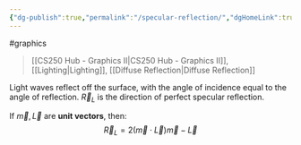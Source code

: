 ```yaml
---
{"dg-publish":true,"permalink":"/specular-reflection/","dgHomeLink":true,"dgPassFrontmatter":false,"dgShowLocalGraph":true}
---
```


#graphics 
> [[CS250 Hub - Graphics II|CS250 Hub - Graphics II]], [[Lighting|Lighting]], [[Diffuse Reflection|Diffuse Reflection]]

<style>
.container {font-family: sans-serif; text-align: center;}
.button-wrapper button {z-index: 1;height: 40px; width: 100px; margin: 10px;padding: 5px;}
.excalidraw .App-menu_top .buttonList { display: flex;}
.excalidraw-wrapper { height: 800px; margin: 50px; position: relative;}
:root[dir="ltr"] .excalidraw .layer-ui__wrapper .zen-mode-transition.App-menu_bottom--transition-left {transform: none;}
</style><script src="https://unpkg.com/react@17/umd/react.production.min.js"></script><script src="https://unpkg.com/react-dom@17/umd/react-dom.production.min.js"></script><script type="text/javascript" src="https://unpkg.com/@excalidraw/excalidraw@0.12.0/dist/excalidraw.production.min.js"></script><div id="Specular_Reflection_2023-02-21_1009.48.excalidraw.md1"></div><script>(function(){const InitialData={"type":"excalidraw","version":2,"source":"https://excalidraw.com","elements":[{"type":"line","version":297,"versionNonce":36583279,"isDeleted":false,"id":"JknbdMGlQZgtbzGXO95xA","fillStyle":"hachure","strokeWidth":1,"strokeStyle":"solid","roughness":1,"opacity":100,"angle":0,"x":-227.68624667840186,"y":-53.02429369986277,"strokeColor":"#000000","backgroundColor":"transparent","width":684.8000183105469,"height":126.4000015258789,"seed":1250744847,"groupIds":[],"strokeSharpness":"sharp","boundElements":[],"updated":1677002990127,"link":null,"locked":false,"startBinding":null,"endBinding":null,"lastCommittedPoint":null,"startArrowhead":null,"endArrowhead":null,"points":[[0,0],[544.8000106811523,2.3999862670898438],[420.7999954223633,126.4000015258789],[-140.00000762939453,126.4000015258789],[0,0]]},{"type":"ellipse","version":26,"versionNonce":101249711,"isDeleted":false,"id":"8nROfcFo53aMpPxzy-ybU","fillStyle":"hachure","strokeWidth":1,"strokeStyle":"solid","roughness":1,"opacity":100,"angle":0,"x":-38.59506272011458,"y":-4.809445072774963,"strokeColor":"#000000","backgroundColor":"#868e96","width":10.909090909090878,"height":10.909090909090878,"seed":349229665,"groupIds":[],"strokeSharpness":"sharp","boundElements":[{"id":"cgVuGdOuTbO2STc7gRJhU","type":"arrow"}],"updated":1677002990128,"link":null,"locked":false},{"type":"text","version":49,"versionNonce":1003316655,"isDeleted":false,"id":"VeuZpydW","fillStyle":"hachure","strokeWidth":1,"strokeStyle":"solid","roughness":1,"opacity":100,"angle":0,"x":-18.95872127835321,"y":-11.263973881368713,"strokeColor":"#000000","backgroundColor":"#868e96","width":15,"height":25,"seed":2066006063,"groupIds":[],"strokeSharpness":"sharp","boundElements":[{"id":"aSjqW8BN7l7yqU2n9d1cQ","type":"arrow"},{"id":"YqPnRqHExKDvvzhulbER-","type":"arrow"}],"updated":1677003033880,"link":null,"locked":false,"fontSize":20,"fontFamily":1,"text":"P","rawText":"P","baseline":18,"textAlign":"left","verticalAlign":"top","containerId":null,"originalText":"P"},{"type":"arrow","version":65,"versionNonce":811918415,"isDeleted":false,"id":"aSjqW8BN7l7yqU2n9d1cQ","fillStyle":"hachure","strokeWidth":1,"strokeStyle":"solid","roughness":1,"opacity":100,"angle":0,"x":-32.77685870733046,"y":1.008731196756571,"strokeColor":"#000000","backgroundColor":"#868e96","width":1.4210854715202004e-14,"height":185.45454545454544,"seed":1185537601,"groupIds":[],"strokeSharpness":"sharp","boundElements":[],"updated":1677002990128,"link":null,"locked":false,"startBinding":{"focus":-2.842418323863633,"gap":13.818137428977252,"elementId":"VeuZpydW"},"endBinding":{"focus":2.1060596812855095,"gap":13.272716175426112,"elementId":"MOFKJND-VQ6h4TaghgTH2"},"lastCommittedPoint":null,"startArrowhead":null,"endArrowhead":"arrow","points":[[0,0],[1.4210854715202004e-14,-185.45454545454544]]},{"type":"image","version":88,"versionNonce":1825883343,"isDeleted":false,"id":"MOFKJND-VQ6h4TaghgTH2","fillStyle":"hachure","strokeWidth":1,"strokeStyle":"solid","roughness":1,"opacity":100,"angle":0,"x":-19.504142531904336,"y":-197.94010469635407,"strokeColor":"#000000","backgroundColor":"transparent","width":24,"height":20,"seed":941285967,"groupIds":[],"strokeSharpness":"sharp","boundElements":[{"id":"aSjqW8BN7l7yqU2n9d1cQ","type":"arrow"}],"updated":1677002990128,"link":null,"locked":false,"status":"pending","fileId":"9a1ff50b1cf402e72fa62c896bf14697bdabaa96","scale":[1,1]},{"type":"arrow","version":359,"versionNonce":2138522927,"isDeleted":false,"id":"cgVuGdOuTbO2STc7gRJhU","fillStyle":"hachure","strokeWidth":2,"strokeStyle":"solid","roughness":1,"opacity":100,"angle":0,"x":-44.717099876902694,"y":0.771165641650498,"strokeColor":"#000000","backgroundColor":"#868e96","width":152.9016880801967,"height":152.90168808019666,"seed":1802754703,"groupIds":[],"strokeSharpness":"sharp","boundElements":[],"updated":1677003175420,"link":null,"locked":false,"startBinding":{"elementId":"8nROfcFo53aMpPxzy-ybU","focus":-1.5170873057217997,"gap":6.122723541499309},"endBinding":{"elementId":"17ssEjRI","focus":1.6015650441073417,"gap":12.086967364661461},"lastCommittedPoint":null,"startArrowhead":null,"endArrowhead":"arrow","points":[[0,0],[-152.9016880801967,-152.90168808019666]]},{"type":"ellipse","version":44,"versionNonce":1754444303,"isDeleted":false,"id":"FwgOmLGgs7TzCUFzy9bzp","fillStyle":"hachure","strokeWidth":2,"strokeStyle":"solid","roughness":1,"opacity":100,"angle":0,"x":319.7848103755899,"y":-351.02454849158096,"strokeColor":"#000000","backgroundColor":"#868e96","width":11.457229783006142,"height":11.457229783006142,"seed":1482141871,"groupIds":[],"strokeSharpness":"sharp","boundElements":[],"updated":1677002990128,"link":null,"locked":false},{"type":"line","version":18,"versionNonce":615807585,"isDeleted":false,"id":"c5JVkaEpq4ULULF53ymLJ","fillStyle":"hachure","strokeWidth":2,"strokeStyle":"solid","roughness":1,"opacity":100,"angle":0,"x":325.52054275958494,"y":-362.1264014690029,"strokeColor":"#000000","backgroundColor":"#868e96","width":0,"height":16.751399723331133,"seed":1052521921,"groupIds":[],"strokeSharpness":"sharp","boundElements":[],"updated":1677002990128,"link":null,"locked":false,"startBinding":null,"endBinding":null,"lastCommittedPoint":null,"startArrowhead":null,"endArrowhead":null,"points":[[0,0],[0,-16.751399723331133]]},{"type":"line","version":14,"versionNonce":179279919,"isDeleted":false,"id":"n2tuVgg9F4nDLDdSQsFKZ","fillStyle":"hachure","strokeWidth":2,"strokeStyle":"solid","roughness":1,"opacity":100,"angle":0,"x":342.27194248291596,"y":-345.84031150170847,"strokeColor":"#000000","backgroundColor":"#868e96","width":13.959505686252442,"height":0.4653097560366177,"seed":1117504207,"groupIds":[],"strokeSharpness":"sharp","boundElements":[],"updated":1677002990128,"link":null,"locked":false,"startBinding":null,"endBinding":null,"lastCommittedPoint":null,"startArrowhead":null,"endArrowhead":null,"points":[[0,0],[13.959505686252442,0.4653097560366177]]},{"type":"line","version":182,"versionNonce":1809352257,"isDeleted":false,"id":"FyU4NzQeBD0weFmXTagiT","fillStyle":"hachure","strokeWidth":2,"strokeStyle":"solid","roughness":1,"opacity":100,"angle":0,"x":324.2111089426635,"y":-329.55422153441407,"strokeColor":"#000000","backgroundColor":"#868e96","width":0,"height":12.563558667712982,"seed":403821985,"groupIds":[],"strokeSharpness":"sharp","boundElements":[],"updated":1677002990128,"link":null,"locked":false,"startBinding":null,"endBinding":null,"lastCommittedPoint":null,"startArrowhead":null,"endArrowhead":null,"points":[[0,0],[0,12.563558667712982]]},{"type":"line","version":54,"versionNonce":1082833487,"isDeleted":false,"id":"swoQyHc2XVasYFZMlc9kF","fillStyle":"hachure","strokeWidth":2,"strokeStyle":"solid","roughness":1,"opacity":100,"angle":0,"x":311.18225826934327,"y":-346.3056212577452,"strokeColor":"#000000","backgroundColor":"#868e96","width":13.028886174179092,"height":0,"seed":181965039,"groupIds":[],"strokeSharpness":"sharp","boundElements":[],"updated":1677002990128,"link":null,"locked":false,"startBinding":null,"endBinding":null,"lastCommittedPoint":null,"startArrowhead":null,"endArrowhead":null,"points":[[0,0],[-13.028886174179092,0]]},{"type":"line","version":91,"versionNonce":1850742305,"isDeleted":false,"id":"FEb_fQcRDwHnN6ays04Pl","fillStyle":"hachure","strokeWidth":2,"strokeStyle":"solid","roughness":1,"opacity":100,"angle":5.497787143782138,"x":309.470169112606,"y":-353.94887425415266,"strokeColor":"#000000","backgroundColor":"#868e96","width":0,"height":16.751399723331133,"seed":426277249,"groupIds":[],"strokeSharpness":"sharp","boundElements":[],"updated":1677002990128,"link":null,"locked":false,"startBinding":null,"endBinding":null,"lastCommittedPoint":null,"startArrowhead":null,"endArrowhead":null,"points":[[0,0],[0,-16.751399723331133]]},{"type":"line","version":87,"versionNonce":1862047855,"isDeleted":false,"id":"1XwSyLCKXetDYOm2R9EMa","fillStyle":"hachure","strokeWidth":2,"strokeStyle":"solid","roughness":1,"opacity":100,"angle":5.497787143782138,"x":336.51454655141777,"y":-362.006543381273,"strokeColor":"#000000","backgroundColor":"#868e96","width":13.959505686252442,"height":0.4653097560366177,"seed":1788254991,"groupIds":[],"strokeSharpness":"sharp","boundElements":[],"updated":1677002990128,"link":null,"locked":false,"startBinding":null,"endBinding":null,"lastCommittedPoint":null,"startArrowhead":null,"endArrowhead":null,"points":[[0,0],[13.959505686252442,0.4653097560366177]]},{"type":"line","version":255,"versionNonce":2131405313,"isDeleted":false,"id":"7OvV4rxfecT9Kd3SgR6G6","fillStyle":"hachure","strokeWidth":2,"strokeStyle":"solid","roughness":1,"opacity":100,"angle":5.497787143782138,"x":342.3675183371266,"y":-334.1641046302958,"strokeColor":"#000000","backgroundColor":"#868e96","width":0,"height":12.563558667712982,"seed":603955553,"groupIds":[],"strokeSharpness":"sharp","boundElements":[],"updated":1677002990128,"link":null,"locked":false,"startBinding":null,"endBinding":null,"lastCommittedPoint":null,"startArrowhead":null,"endArrowhead":null,"points":[[0,0],[0,12.563558667712982]]},{"type":"line","version":127,"versionNonce":1271771791,"isDeleted":false,"id":"ts9bkGABhbpJyLEgjE3G_","fillStyle":"hachure","strokeWidth":2,"strokeStyle":"solid","roughness":1,"opacity":100,"angle":5.497787143782138,"x":318.15701837492355,"y":-330.2180264336788,"strokeColor":"#000000","backgroundColor":"#868e96","width":13.028886174179092,"height":0,"seed":1447977263,"groupIds":[],"strokeSharpness":"sharp","boundElements":[],"updated":1677002990128,"link":null,"locked":false,"startBinding":null,"endBinding":null,"lastCommittedPoint":null,"startArrowhead":null,"endArrowhead":null,"points":[[0,0],[-13.028886174179092,0]]},{"type":"line","version":137,"versionNonce":1728561633,"isDeleted":false,"id":"fM7uox919KwcCvCpLnWiX","fillStyle":"hachure","strokeWidth":1,"strokeStyle":"dashed","roughness":1,"opacity":100,"angle":0,"x":-31.500039102211645,"y":-1.8065540256846475,"strokeColor":"#000000","backgroundColor":"#868e96","width":350.81017053403514,"height":340.285892182706,"seed":1160170817,"groupIds":[],"strokeSharpness":"sharp","boundElements":[],"updated":1677002990128,"link":null,"locked":false,"startBinding":null,"endBinding":null,"lastCommittedPoint":null,"startArrowhead":null,"endArrowhead":null,"points":[[0,0],[350.81017053403514,-340.285892182706]]},{"type":"arrow","version":69,"versionNonce":1979810415,"isDeleted":false,"id":"YqPnRqHExKDvvzhulbER-","fillStyle":"hachure","strokeWidth":2,"strokeStyle":"solid","roughness":1,"opacity":100,"angle":0,"x":-32.377051146200756,"y":-0.05249648184093303,"strokeColor":"#000000","backgroundColor":"#868e96","width":169.26593404736388,"height":166.63486445953163,"seed":526934863,"groupIds":[],"strokeSharpness":"sharp","boundElements":[],"updated":1677002990128,"link":null,"locked":false,"startBinding":{"focus":-1.100499710596196,"gap":13.418329867847547,"elementId":"VeuZpydW"},"endBinding":{"focus":-1.4630937508642716,"gap":13.679693202220449,"elementId":"Z5IquV44yVx1DOftc4QgL"},"lastCommittedPoint":null,"startArrowhead":null,"endArrowhead":"arrow","points":[[0,0],[169.26593404736388,-166.63486445953163]]},{"type":"image","version":179,"versionNonce":190968737,"isDeleted":false,"id":"Z5IquV44yVx1DOftc4QgL","fillStyle":"hachure","strokeWidth":1,"strokeStyle":"solid","roughness":1,"opacity":100,"angle":0,"x":102.82402911140241,"y":-229.60123502142926,"strokeColor":"#000000","backgroundColor":"transparent","width":29.540508526701743,"height":49.23418087783624,"seed":876444961,"groupIds":[],"strokeSharpness":"sharp","boundElements":[{"id":"YqPnRqHExKDvvzhulbER-","type":"arrow"}],"updated":1677002990128,"link":null,"locked":false,"status":"pending","fileId":"db359cd09257c5287a8081ad8d673bb2ee4a66f9","scale":[1,1]},{"type":"arrow","version":97,"versionNonce":1567189985,"isDeleted":false,"id":"Q4cgOe_zVp3jmMWCVOZZR","fillStyle":"hachure","strokeWidth":1,"strokeStyle":"solid","roughness":1,"opacity":100,"angle":0,"x":323.494811839532,"y":-304.9866462447228,"strokeColor":"#c92a2a","backgroundColor":"transparent","width":26.318796821668457,"height":26.318796821668457,"seed":1446846831,"groupIds":[],"strokeSharpness":"round","boundElements":[],"updated":1677003016835,"link":null,"locked":false,"startBinding":null,"endBinding":null,"lastCommittedPoint":null,"startArrowhead":null,"endArrowhead":"arrow","points":[[0,0],[-26.318796821668457,26.318796821668457]]},{"type":"arrow","version":40,"versionNonce":1731258895,"isDeleted":false,"id":"JRThrnCfno0BMpqQmE5K6","fillStyle":"hachure","strokeWidth":1,"strokeStyle":"solid","roughness":1,"opacity":100,"angle":0,"x":291.34815420208366,"y":-347.0609364836424,"strokeColor":"#c92a2a","backgroundColor":"transparent","width":35.282658898771274,"height":35.282658898771274,"seed":1611098337,"groupIds":[],"strokeSharpness":"round","boundElements":[],"updated":1677003018474,"link":null,"locked":false,"startBinding":null,"endBinding":null,"lastCommittedPoint":null,"startArrowhead":null,"endArrowhead":"arrow","points":[[0,0],[-35.282658898771274,35.282658898771274]]},{"type":"line","version":66,"versionNonce":1729052353,"isDeleted":false,"id":"GnuXME63SRVkEqhEsqF4b","fillStyle":"hachure","strokeWidth":1,"strokeStyle":"solid","roughness":2,"opacity":100,"angle":0,"x":37.60003662109375,"y":-126.24376678466797,"strokeColor":"#c92a2a","backgroundColor":"transparent","width":54.80003356933595,"height":54.80003356933594,"seed":1917756641,"groupIds":[],"strokeSharpness":"round","boundElements":[],"updated":1677003007989,"link":null,"locked":false,"startBinding":null,"endBinding":null,"lastCommittedPoint":null,"startArrowhead":null,"endArrowhead":null,"points":[[0,0],[54.80003356933595,54.80003356933594]]},{"type":"line","version":112,"versionNonce":621857999,"isDeleted":false,"id":"q9YmCblZn-a--yM58jADX","fillStyle":"hachure","strokeWidth":1,"strokeStyle":"solid","roughness":2,"opacity":100,"angle":0,"x":78.40003204345703,"y":-169.4438018798828,"strokeColor":"#c92a2a","backgroundColor":"transparent","width":54.80003356933595,"height":54.80003356933594,"seed":857456289,"groupIds":[],"strokeSharpness":"round","boundElements":[],"updated":1677003010341,"link":null,"locked":false,"startBinding":null,"endBinding":null,"lastCommittedPoint":null,"startArrowhead":null,"endArrowhead":null,"points":[[0,0],[54.80003356933595,54.80003356933594]]},{"type":"line","version":66,"versionNonce":1729052353,"isDeleted":false,"id":"OkFbk9C_6j5r_PJaPFff-","fillStyle":"hachure","strokeWidth":1,"strokeStyle":"solid","roughness":2,"opacity":100,"angle":0,"x":127.79999542236328,"y":-219.4438018798828,"strokeColor":"#c92a2a","backgroundColor":"transparent","width":54.80003356933595,"height":54.80003356933594,"seed":181037985,"groupIds":[],"strokeSharpness":"round","boundElements":[],"updated":1677003011324,"link":null,"locked":false,"startBinding":null,"endBinding":null,"lastCommittedPoint":null,"startArrowhead":null,"endArrowhead":null,"points":[[0,0],[54.80003356933595,54.80003356933594]]},{"type":"line","version":66,"versionNonce":1729052353,"isDeleted":false,"id":"yZfpS0BRa_APUAtoV46R-","fillStyle":"hachure","strokeWidth":1,"strokeStyle":"solid","roughness":2,"opacity":100,"angle":0,"x":185.79999542236328,"y":-261.4438018798828,"strokeColor":"#c92a2a","backgroundColor":"transparent","width":54.80003356933595,"height":54.80003356933594,"seed":773610223,"groupIds":[],"strokeSharpness":"round","boundElements":[],"updated":1677003012196,"link":null,"locked":false,"startBinding":null,"endBinding":null,"lastCommittedPoint":null,"startArrowhead":null,"endArrowhead":null,"points":[[0,0],[54.80003356933595,54.80003356933594]]},{"type":"line","version":66,"versionNonce":1729052353,"isDeleted":false,"id":"6E1j6J9JgX7Ol2b4bVs6K","fillStyle":"hachure","strokeWidth":1,"strokeStyle":"solid","roughness":2,"opacity":100,"angle":0,"x":239.79999542236328,"y":-310.4438018798828,"strokeColor":"#c92a2a","backgroundColor":"transparent","width":54.80003356933595,"height":54.80003356933594,"seed":345919361,"groupIds":[],"strokeSharpness":"round","boundElements":[],"updated":1677003012810,"link":null,"locked":false,"startBinding":null,"endBinding":null,"lastCommittedPoint":null,"startArrowhead":null,"endArrowhead":null,"points":[[0,0],[54.80003356933595,54.80003356933594]]},{"type":"text","version":51,"versionNonce":1633670607,"isDeleted":false,"id":"4Ws7Y4Ey","fillStyle":"hachure","strokeWidth":1,"strokeStyle":"solid","roughness":2,"opacity":100,"angle":0,"x":284.99993896484375,"y":-187.04378509521484,"strokeColor":"#c92a2a","backgroundColor":"transparent","width":181,"height":50,"seed":61147617,"groupIds":[],"strokeSharpness":"sharp","boundElements":[],"updated":1677003026481,"link":null,"locked":false,"fontSize":20,"fontFamily":1,"text":"viewing light as a \nwave","rawText":"viewing light as a \nwave","baseline":43,"textAlign":"left","verticalAlign":"top","containerId":null,"originalText":"viewing light as a \nwave"},{"type":"line","version":66,"versionNonce":1729052353,"isDeleted":false,"id":"vksvqusVBuMIe9kOEYqQS","fillStyle":"hachure","strokeWidth":1,"strokeStyle":"solid","roughness":2,"opacity":100,"angle":0,"x":1.2012282223108102,"y":-88.63608784037055,"strokeColor":"#c92a2a","backgroundColor":"transparent","width":54.80003356933595,"height":54.80003356933594,"seed":2006112207,"groupIds":[],"strokeSharpness":"round","boundElements":[],"updated":1677003036352,"link":null,"locked":false,"startBinding":null,"endBinding":null,"lastCommittedPoint":null,"startArrowhead":null,"endArrowhead":null,"points":[[0,0],[54.80003356933595,54.80003356933594]]},{"type":"line","version":66,"versionNonce":1729052353,"isDeleted":false,"id":"sXHDORG4NJhEwJlJNwdxw","fillStyle":"hachure","strokeWidth":1,"strokeStyle":"solid","roughness":2,"opacity":100,"angle":0,"x":-27.653439510898984,"y":-58.750896259546124,"strokeColor":"#c92a2a","backgroundColor":"transparent","width":54.80003356933595,"height":54.80003356933594,"seed":562204833,"groupIds":[],"strokeSharpness":"round","boundElements":[],"updated":1677003037205,"link":null,"locked":false,"startBinding":null,"endBinding":null,"lastCommittedPoint":null,"startArrowhead":null,"endArrowhead":null,"points":[[0,0],[54.80003356933595,54.80003356933594]]},{"type":"line","version":385,"versionNonce":1877748271,"isDeleted":false,"id":"q9lG4luc2e0KBJcJYovmS","fillStyle":"hachure","strokeWidth":1,"strokeStyle":"solid","roughness":2,"opacity":100,"angle":0,"x":-45.16228015361751,"y":-54.04819939899534,"strokeColor":"#c92a2a","backgroundColor":"transparent","width":61.38256437178419,"height":61.382564371784184,"seed":438633967,"groupIds":[],"strokeSharpness":"round","boundElements":[],"updated":1677003049746,"link":null,"locked":false,"startBinding":null,"endBinding":null,"lastCommittedPoint":null,"startArrowhead":null,"endArrowhead":null,"points":[[0,0],[-61.38256437178419,61.382564371784184]]},{"type":"line","version":385,"versionNonce":1877748271,"isDeleted":false,"id":"R70FMGHebobQTN0pSF8wF","fillStyle":"hachure","strokeWidth":1,"strokeStyle":"solid","roughness":2,"opacity":100,"angle":0,"x":-79.49584568560748,"y":-94.43765617179241,"strokeColor":"#c92a2a","backgroundColor":"transparent","width":61.38256437178419,"height":61.382564371784184,"seed":1699317601,"groupIds":[],"strokeSharpness":"round","boundElements":[],"updated":1677003065618,"link":null,"locked":false,"startBinding":null,"endBinding":null,"lastCommittedPoint":null,"startArrowhead":null,"endArrowhead":null,"points":[[0,0],[-61.38256437178419,61.382564371784184]]},{"type":"line","version":385,"versionNonce":1877748271,"isDeleted":false,"id":"3-4oxFtDGNlEdnO-oHq38","fillStyle":"hachure","strokeWidth":1,"strokeStyle":"solid","roughness":2,"opacity":100,"angle":0,"x":-130.49849863171642,"y":-148.38276986479212,"strokeColor":"#c92a2a","backgroundColor":"transparent","width":61.38256437178419,"height":61.382564371784184,"seed":327015215,"groupIds":[],"strokeSharpness":"round","boundElements":[],"updated":1677003066295,"link":null,"locked":false,"startBinding":null,"endBinding":null,"lastCommittedPoint":null,"startArrowhead":null,"endArrowhead":null,"points":[[0,0],[-61.38256437178419,61.382564371784184]]},{"type":"line","version":406,"versionNonce":649633249,"isDeleted":false,"id":"E1ulng-OGIqmZIlGx3OrE","fillStyle":"hachure","strokeWidth":1,"strokeStyle":"solid","roughness":2,"opacity":100,"angle":0,"x":-174.83158585777596,"y":-185.06544118958027,"strokeColor":"#c92a2a","backgroundColor":"transparent","width":61.38256437178419,"height":61.382564371784184,"seed":1346630465,"groupIds":[],"strokeSharpness":"round","boundElements":[],"updated":1677003067995,"link":null,"locked":false,"startBinding":null,"endBinding":null,"lastCommittedPoint":null,"startArrowhead":null,"endArrowhead":null,"points":[[0,0],[-61.38256437178419,61.382564371784184]]},{"type":"line","version":126,"versionNonce":2100237793,"isDeleted":false,"id":"QIO3wCcioPTm5VSiTHaWU","fillStyle":"hachure","strokeWidth":2,"strokeStyle":"solid","roughness":1,"opacity":100,"angle":0,"x":-31.72766467824607,"y":-76.73774420857436,"strokeColor":"#495057","backgroundColor":"transparent","width":54.09421727561357,"height":25.307227119406576,"seed":393184367,"groupIds":[],"strokeSharpness":"round","boundElements":[],"updated":1677003082716,"link":null,"locked":false,"startBinding":null,"endBinding":null,"lastCommittedPoint":null,"startArrowhead":null,"endArrowhead":null,"points":[[0,0],[28.47063050933241,4.112421993418309],[54.09421727561357,25.307227119406576]]},{"type":"line","version":19,"versionNonce":289759393,"isDeleted":false,"id":"YHkbsoVcuWpjWldADPe-3","fillStyle":"hachure","strokeWidth":2,"strokeStyle":"solid","roughness":1,"opacity":100,"angle":0,"x":1.8044305628498591,"y":-78.31944590353729,"strokeColor":"#495057","backgroundColor":"transparent","width":8.573327818668613,"height":14.849439371877693,"seed":561230273,"groupIds":[],"strokeSharpness":"round","boundElements":[],"updated":1677003085663,"link":null,"locked":false,"startBinding":null,"endBinding":null,"lastCommittedPoint":null,"startArrowhead":null,"endArrowhead":null,"points":[[0,0],[-8.573327818668613,14.849439371877693]]},{"type":"line","version":175,"versionNonce":224079439,"isDeleted":false,"id":"Ffiejk-f2liHYhx3FRC-P","fillStyle":"hachure","strokeWidth":2,"strokeStyle":"solid","roughness":1,"opacity":100,"angle":5.497787143782138,"x":-87.61346986240937,"y":-78.84367679952311,"strokeColor":"#495057","backgroundColor":"transparent","width":54.09421727561357,"height":25.307227119406576,"seed":1868079119,"groupIds":[],"strokeSharpness":"round","boundElements":[],"updated":1677003091357,"link":null,"locked":false,"startBinding":null,"endBinding":null,"lastCommittedPoint":null,"startArrowhead":null,"endArrowhead":null,"points":[[0,0],[28.47063050933241,4.112421993418309],[54.09421727561357,25.307227119406576]]},{"type":"line","version":68,"versionNonce":1810948641,"isDeleted":false,"id":"sOJICeKFWQPtNdHwV3im6","fillStyle":"hachure","strokeWidth":2,"strokeStyle":"solid","roughness":1,"opacity":100,"angle":5.497787143782138,"x":-59.74619582296127,"y":-79.7653813983569,"strokeColor":"#495057","backgroundColor":"transparent","width":8.573327818668613,"height":14.849439371877693,"seed":1208773729,"groupIds":[],"strokeSharpness":"round","boundElements":[],"updated":1677003091357,"link":null,"locked":false,"startBinding":null,"endBinding":null,"lastCommittedPoint":null,"startArrowhead":null,"endArrowhead":null,"points":[[0,0],[-8.573327818668613,14.849439371877693]]},{"id":"17ssEjRI","type":"image","x":-185.53182059243792,"y":-175.87955108835357,"width":24,"height":22,"angle":0,"strokeColor":"#000000","backgroundColor":"transparent","fillStyle":"hachure","strokeWidth":1,"strokeStyle":"solid","roughness":1,"opacity":100,"strokeSharpness":"sharp","seed":69881,"version":163,"versionNonce":1248733505,"updated":1677003175420,"isDeleted":false,"groupIds":[],"boundElements":[{"id":"cgVuGdOuTbO2STc7gRJhU","type":"arrow"}],"link":null,"locked":false,"fileId":"68f596958349b8c4f1ffcac8eec108acb8dba772","scale":[1,1]}],"appState":{"theme":"dark","viewBackgroundColor":"#ffffff","currentItemStrokeColor":"#495057","currentItemBackgroundColor":"transparent","currentItemFillStyle":"hachure","currentItemStrokeWidth":2,"currentItemStrokeStyle":"solid","currentItemRoughness":1,"currentItemOpacity":100,"currentItemFontFamily":1,"currentItemFontSize":20,"currentItemTextAlign":"left","currentItemStrokeSharpness":"sharp","currentItemStartArrowhead":null,"currentItemEndArrowhead":"arrow","currentItemLinearStrokeSharpness":"round","gridSize":null,"colorPalette":{}},"files":{}};InitialData.scrollToContent=true;App=()=>{const e=React.useRef(null),t=React.useRef(null),[n,i]=React.useState({width:void 0,height:void 0});return React.useEffect(()=>{i({width:t.current.getBoundingClientRect().width,height:t.current.getBoundingClientRect().height});const e=()=>{i({width:t.current.getBoundingClientRect().width,height:t.current.getBoundingClientRect().height})};return window.addEventListener("resize",e),()=>window.removeEventListener("resize",e)},[t]),React.createElement(React.Fragment,null,React.createElement("div",{className:"excalidraw-wrapper",ref:t},React.createElement(ExcalidrawLib.Excalidraw,{ref:e,width:n.width,height:n.height,initialData:InitialData,viewModeEnabled:!0,zenModeEnabled:!0,gridModeEnabled:!1})))},excalidrawWrapper=document.getElementById("Specular_Reflection_2023-02-21_1009.48.excalidraw.md1");ReactDOM.render(React.createElement(App),excalidrawWrapper);})();</script>
Light waves reflect off the surface, with the angle of incidence equal to the angle of reflection.
$\vec{R}_L$ is the direction of perfect specular reflection.

If $\vec{m},\vec{L}$ are **unit vectors**, then:
$$
\vec{R}_{L} = 2(\vec{m}\cdot \vec{L})\vec{m} - \vec{L}
$$
